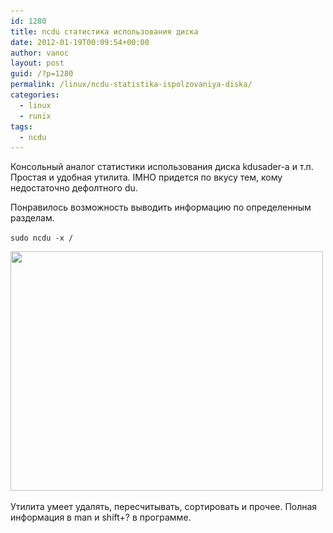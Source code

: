 ```yaml
---
id: 1280
title: ncdu статистика использования диска
date: 2012-01-19T00:09:54+00:00
author: vanoc
layout: post
guid: /?p=1280
permalink: /linux/ncdu-statistika-ispolzovaniya-diska/
categories:
  - linux
  - runix
tags:
  - ncdu
---
```

Консольный аналог статистики использования диска kdusader-a и т.п. Простая и удобная утилита. IMHO придется по вкусу тем, кому недостаточно дефолтного du.
  
Понравилось возможность выводить информацию по определенным разделам.
  
`sudo ncdu -x /`
  
<img class="aligncenter size-full wp-image-1281" title="ncdu" src="/uploads/2012/01/ncdu.png" alt="" width="500" height="383" srcset="/uploads/2012/01/ncdu.png 500w, /uploads/2012/01/ncdu-300x229.png 300w" sizes="(max-width: 500px) 100vw, 500px" />
  
Утилита умеет удалять, пересчитывать, сортировать и прочее. Полная информация в man и shift+? в программе.